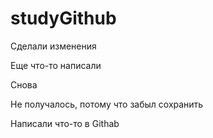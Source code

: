 # studyGithub

Сделали изменения

Еще что-то написали

Снова

Не получалось, потому что забыл сохранить

Написали что-то в Githab
